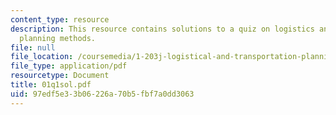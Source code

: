 ```yaml
---
content_type: resource
description: This resource contains solutions to a quiz on logistics and transportation
  planning methods.
file: null
file_location: /coursemedia/1-203j-logistical-and-transportation-planning-methods-fall-2006/97edf5e33b06226a70b5fbf7a0dd3063_01q1sol.pdf
file_type: application/pdf
resourcetype: Document
title: 01q1sol.pdf
uid: 97edf5e3-3b06-226a-70b5-fbf7a0dd3063
---
```

